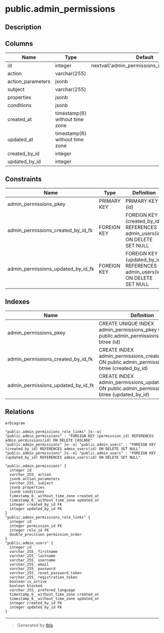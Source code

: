 # public.admin_permissions

## Description

## Columns

| Name | Type | Default | Nullable | Children | Parents | Comment |
| ---- | ---- | ------- | -------- | -------- | ------- | ------- |
| id | integer | nextval('admin_permissions_id_seq'::regclass) | false | [public.admin_permissions_role_links](public.admin_permissions_role_links.md) |  |  |
| action | varchar(255) |  | true |  |  |  |
| action_parameters | jsonb |  | true |  |  |  |
| subject | varchar(255) |  | true |  |  |  |
| properties | jsonb |  | true |  |  |  |
| conditions | jsonb |  | true |  |  |  |
| created_at | timestamp(6) without time zone |  | true |  |  |  |
| updated_at | timestamp(6) without time zone |  | true |  |  |  |
| created_by_id | integer |  | true |  | [public.admin_users](public.admin_users.md) |  |
| updated_by_id | integer |  | true |  | [public.admin_users](public.admin_users.md) |  |

## Constraints

| Name | Type | Definition |
| ---- | ---- | ---------- |
| admin_permissions_pkey | PRIMARY KEY | PRIMARY KEY (id) |
| admin_permissions_created_by_id_fk | FOREIGN KEY | FOREIGN KEY (created_by_id) REFERENCES admin_users(id) ON DELETE SET NULL |
| admin_permissions_updated_by_id_fk | FOREIGN KEY | FOREIGN KEY (updated_by_id) REFERENCES admin_users(id) ON DELETE SET NULL |

## Indexes

| Name | Definition |
| ---- | ---------- |
| admin_permissions_pkey | CREATE UNIQUE INDEX admin_permissions_pkey ON public.admin_permissions USING btree (id) |
| admin_permissions_created_by_id_fk | CREATE INDEX admin_permissions_created_by_id_fk ON public.admin_permissions USING btree (created_by_id) |
| admin_permissions_updated_by_id_fk | CREATE INDEX admin_permissions_updated_by_id_fk ON public.admin_permissions USING btree (updated_by_id) |

## Relations

```mermaid
erDiagram

"public.admin_permissions_role_links" }o--o| "public.admin_permissions" : "FOREIGN KEY (permission_id) REFERENCES admin_permissions(id) ON DELETE CASCADE"
"public.admin_permissions" }o--o| "public.admin_users" : "FOREIGN KEY (created_by_id) REFERENCES admin_users(id) ON DELETE SET NULL"
"public.admin_permissions" }o--o| "public.admin_users" : "FOREIGN KEY (updated_by_id) REFERENCES admin_users(id) ON DELETE SET NULL"

"public.admin_permissions" {
  integer id
  varchar_255_ action
  jsonb action_parameters
  varchar_255_ subject
  jsonb properties
  jsonb conditions
  timestamp_6__without_time_zone created_at
  timestamp_6__without_time_zone updated_at
  integer created_by_id FK
  integer updated_by_id FK
}
"public.admin_permissions_role_links" {
  integer id
  integer permission_id FK
  integer role_id FK
  double_precision permission_order
}
"public.admin_users" {
  integer id
  varchar_255_ firstname
  varchar_255_ lastname
  varchar_255_ username
  varchar_255_ email
  varchar_255_ password
  varchar_255_ reset_password_token
  varchar_255_ registration_token
  boolean is_active
  boolean blocked
  varchar_255_ prefered_language
  timestamp_6__without_time_zone created_at
  timestamp_6__without_time_zone updated_at
  integer created_by_id FK
  integer updated_by_id FK
}
```

---

> Generated by [tbls](https://github.com/k1LoW/tbls)
